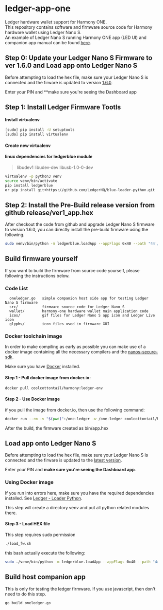 # ledger-app-one 
Ledger hardware wallet support for Harmony ONE.  
This repository contains software and firmware source code for Harmony hardware wallet using Ledger Nano S.  
An example of Ledger Nano S running Harmony ONE app (LED UI) and companion app manual can be found  [here](https://docs.harmony.one/sdk-wiki/wallet-developers-guide/ledger).


## Step 0: Update your Ledger Nano S Firmware to ver 1.6.0 and Load app onto Ledger Nano S

Before attempting to load the hex file, make sure your Ledger Nano S 
is connected and the firware is updated to version [1.6.0](https://support.ledgerwallet.com/hc/en-us/articles/360002731113-Update-the-firmware).

Enter your PIN and **make sure you're seeing the Dashboard app

## Step 1: Install Ledger Firmware Tootls 

#### Install virtualenv
```bash
[sudo] pip install -U setuptools
[sudo] pip install virtualenv
```

#### Create new virtualenv
#### linux dependencies for ledgerblue module
> libudev1 libudev-dev libusb-1.0-0-dev

```bash
virtualenv -p python3 venv
source venv/bin/activate
pip install ledgerblue
or pip install git+https://github.com/LedgerHQ/blue-loader-python.git 
```

## Step 2: Install the Pre-Build release version from github release/ver1_app.hex

After checkout the code from github and upgrade Ledger Nano S firmware to version 1.6.0, you can directly install the pre-build firmware using the following.

```bash
sudo venv/bin/python -m ledgerblue.loadApp --appFlags 0x40 --path "44'/1023'" --curve secp256k1 --tlv --targetId 0x31100004 --targetVersion="1.6.0" --delete --fileName release/ver1_app.hex --appName One --appVersion 1.0.0 --dataSize 0 --icon 01ffffff00ffffff00ffffffffffffc7e1bbcdbbddbbcdbbc50bd8a3ddbbddbbddb3edc7e3ffffffff
```

 
## Build firmware yourself

If you want to build the firmware from source code yourself, please following the instructions below.


### Code List
```
  oneledger.go   simple companion host side app for testing Ledger Nano S firmware
  src/           firmware source code for Ledger Nano S
  wallet/        harmony-one hardware wallet main application code
  icos/          gif files for Ledger Nano S app icon and Ledger Live icon
  glyphs/        icon files used in firmware GUI
```

### Docker toolchain image
In order to make compiling as early as possible you can make use of a docker image containing all the necessary compilers and the [nanos-secure-sdk](https://github.com/LedgerHQ/nanos-secure-sdk).

Make sure you have [Docker](https://www.docker.com/community-edition) installed.

#### Step 1 - Pull docker image from docker.io:

```bash
docker pull coolcottontail/harmony:ledger-env
```

#### Step 2 - Use Docker image
if you pull the image from docker.io, then use the following command:
```bash
docker run --rm -v "$(pwd)":/one-ledger -w /one-ledger coolcottontail/harmony:ledger-env make
```

After the build, the firmware created as bin/app.hex 

## Load app onto Ledger Nano S

Before attempting to load the hex file, make sure your Ledger Nano S 
is connected and the firware is updated to the [latest version](https://support.ledgerwallet.com/hc/en-us/articles/360002731113-Update-the-firmware).

Enter your PIN and **make sure you're seeing the Dashboard app**.


### Using Docker image

If you run into errors here, make sure you have the required dependencies installed. See [Ledger - Loader Python](https://github.com/LedgerHQ/blue-loader-python).

This step will create a directory venv and put all python related modules there.

#### Step 3 - Load HEX file
This step requires sudo permission
```bash
./load_fw.sh
```

this bash actually execute the following:
```bash
sudo ./venv/bin/python -m ledgerblue.loadApp --appFlags 0x40 --path "44'/1023'" --curve secp256k1 --tlv --targetId 0x31100004 --targetVersion="1.6.0" --delete --fileName bin/app.hex --appName One --appVersion 1.0.0 --dataSize $((0x`cat debug/app.map |grep _envram_data | tr -s ' ' | cut -f2 -d' '|cut -f2 -d'x'` - 0x`cat debug/app.map |grep _nvram_data | tr -s ' ' | cut -f2 -d' '|cut -f2 -d'x'`)) `ICONHEX=\`python3 /opt/bolos/nanos-secure-sdk/icon3.py --hexbitmaponly nanos_app_one.gif  2>/dev/null\` ; [ ! -z "$ICONHEX" ] && echo "--icon $ICONHEX"`
```

## Build host companion app
This is only for testing the ledger firmware. If you use javascript, then don't need to do this step.
```
go build oneledger.go
```
